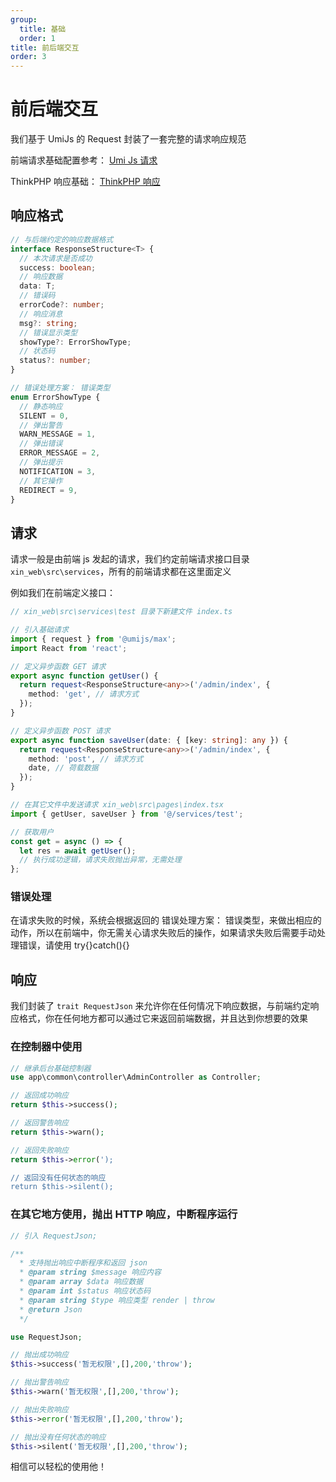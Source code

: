 ```yaml
---
group:
  title: 基础
  order: 1
title: 前后端交互
order: 3
---
```


# 前后端交互

我们基于 UmiJs 的 Request 封装了一套完整的请求响应规范

前端请求基础配置参考： <a href="https://umijs.org/docs/max/request" target="_blank" rel="noreferrer">Umi Js 请求</a>

ThinkPHP 响应基础： <a href="https://doc.thinkphp.cn/v8_0/response.html" target="_blank" rel="noreferrer">ThinkPHP 响应</a>

## 响应格式

```ts
// 与后端约定的响应数据格式
interface ResponseStructure<T> {
  // 本次请求是否成功
  success: boolean;
  // 响应数据
  data: T;
  // 错误码
  errorCode?: number;
  // 响应消息
  msg?: string;
  // 错误显示类型
  showType?: ErrorShowType;
  // 状态码
  status?: number;
}

// 错误处理方案： 错误类型
enum ErrorShowType {
  // 静态响应
  SILENT = 0,
  // 弹出警告
  WARN_MESSAGE = 1,
  // 弹出错误
  ERROR_MESSAGE = 2,
  // 弹出提示
  NOTIFICATION = 3,
  // 其它操作
  REDIRECT = 9,
}
```

## 请求

请求一般是由前端 js 发起的请求，我们约定前端请求接口目录 `xin_web\src\services`，所有的前端请求都在这里面定义

例如我们在前端定义接口：

```ts
// xin_web\src\services\test 目录下新建文件 index.ts

// 引入基础请求
import { request } from '@umijs/max';
import React from 'react';

// 定义异步函数 GET 请求
export async function getUser() {
  return request<ResponseStructure<any>>('/admin/index', {
    method: 'get', // 请求方式
  });
}

// 定义异步函数 POST 请求
export async function saveUser(date: { [key: string]: any }) {
  return request<ResponseStructure<any>>('/admin/index', {
    method: 'post', // 请求方式
    date, // 荷载数据
  });
}

// 在其它文件中发送请求 xin_web\src\pages\index.tsx
import { getUser, saveUser } from '@/services/test';

// 获取用户
const get = async () => {
  let res = await getUser();
  // 执行成功逻辑，请求失败抛出异常，无需处理
};
```

### 错误处理

在请求失败的时候，系统会根据返回的 错误处理方案： 错误类型，来做出相应的动作，所以在前端中，你无需关心请求失败后的操作，如果请求失败后需要手动处理错误，请使用 try{}catch(){}

## 响应

我们封装了 `trait RequestJson` 来允许你在任何情况下响应数据，与前端约定响应格式，你在任何地方都可以通过它来返回前端数据，并且达到你想要的效果

### 在控制器中使用

```php
// 继承后台基础控制器
use app\common\controller\AdminController as Controller;

// 返回成功响应
return $this->success();

// 返回警告响应
return $this->warn();

// 返回失败响应
return $this->error(');

// 返回没有任何状态的响应
return $this->silent();

```

### 在其它地方使用，抛出 HTTP 响应，中断程序运行

```php
// 引入 RequestJson;

/**
  * 支持抛出响应中断程序和返回 json
  * @param string $message 响应内容
  * @param array $data 响应数据
  * @param int $status 响应状态码
  * @param string $type 响应类型 render | throw
  * @return Json
  */

use RequestJson;

// 抛出成功响应
$this->success('暂无权限',[],200,'throw');

// 抛出警告响应
$this->warn('暂无权限',[],200,'throw');

// 抛出失败响应
$this->error('暂无权限',[],200,'throw');

// 抛出没有任何状态的响应
$this->silent('暂无权限',[],200,'throw');

```

相信可以轻松的使用他！
